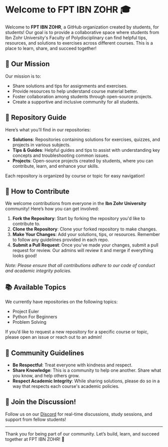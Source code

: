 # Welcome to FPT IBN ZOHR 🎓

Welcome to **FPT IBN ZOHR**, a GitHub organization created by students, for students! Our goal is to provide a collaborative space where students from Ibn Zohr University's Faculty of Polydisciplinary can find helpful tips, resources, and solutions to exercises across different courses. This is a place to learn, share, and succeed together!

## 🎯 Our Mission
Our mission is to:
- Share solutions and tips for assignments and exercises.
- Provide resources to help understand course material better.
- Foster collaboration among students through open-source projects.
- Create a supportive and inclusive community for all students.

## 📁 Repository Guide
Here’s what you’ll find in our repositories:

- **Solutions**: Repositories containing solutions for exercises, quizzes, and projects in various subjects.
- **Tips & Guides**: Helpful guides and tips to assist with understanding key concepts and troubleshooting common issues.
- **Projects**: Open-source projects created by students, where you can contribute, learn, and enhance your skills.

Each repository is organized by course or topic for easy navigation!

## 👥 How to Contribute
We welcome contributions from everyone in the **Ibn Zohr University** community! Here’s how you can get involved:

1. **Fork the Repository**: Start by forking the repository you'd like to contribute to.
2. **Clone the Repository**: Clone your forked repository to make changes.
3. **Make Your Changes**: Add your solutions, tips, or resources. Remember to follow any guidelines provided in each repo.
4. **Submit a Pull Request**: Once you've made your changes, submit a pull request for review. Our admins will review it and merge if everything looks good!

*Note: Please ensure that all contributions adhere to our code of conduct and academic integrity policies.*

## 📚 Available Topics
We currently have repositories on the following topics:
- Project Euler
- Python For Beginners
- Problem Solving

If you’d like to request a new repository for a specific course or topic, please open an issue or reach out to an admin!

## 💬 Community Guidelines
- **Be Respectful**: Treat everyone with kindness and respect.
- **Share Knowledge**: This is a community to help one another. Share what you know, and help others grow.
- **Respect Academic Integrity**: While sharing solutions, please do so in a way that respects each course's academic policies.

## 📢 Join the Discussion!
Follow us on our [Discord](https://discord.gg/NfeWauEq) for real-time discussions, study sessions, and support from fellow students!

---

Thank you for being part of our community. Let’s build, learn, and succeed together at FPT IBN ZOHR! 🚀
